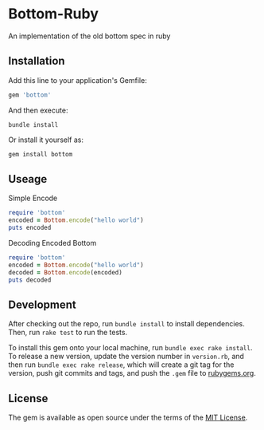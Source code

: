 # Bottom-Ruby

An implementation of the old bottom spec in ruby

## Installation

Add this line to your application's Gemfile:

```ruby
gem 'bottom'
```

And then execute:

```shell
bundle install
```

Or install it yourself as:

```sh
gem install bottom
```

## Useage

Simple Encode

```ruby
require 'bottom'
encoded = Bottom.encode("hello world")
puts encoded
```

Decoding Encoded Bottom

```ruby
require 'bottom'
encoded = Bottom.encode("hello world")
decoded = Bottom.encode(encoded)
puts decoded
```

## Development

After checking out the repo, run `bundle install` to install dependencies. Then, run `rake test` to run the tests.

To install this gem onto your local machine, run `bundle exec rake install`. To release a new version, update the version number in `version.rb`, and then run `bundle exec rake release`, which will create a git tag for the version, push git commits and tags, and push the `.gem` file to [rubygems.org](https://rubygems.org).

## License

The gem is available as open source under the terms of the [MIT License](https://opensource.org/licenses/MIT).
